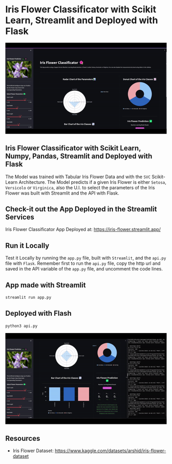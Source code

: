 # Iris Flower Classificator with Scikit Learn, Streamlit and Deployed with Flask 

![](./assets/prev-1.gif)

## Iris Flower Classificator with Scikit Learn, Numpy, Pandas, Streamlit and Deployed with Flask 

The Model was trained with Tabular Iris Flower Data and with the `SVC` Scikit-Learn Architecture. The Model predicts if a given Iris Flower is either `Setosa`, `Versicolo` or `Virginica`, also the U.I. to select the parameters of the Iris Flower was built with Streamlit and the API with Flask. 

## Check-it out the App Deployed in the Streamlit Services

Iris Flower Classificator App Deployed at: https://iris-flower.streamlit.app/

## Run it Locally

Test it Locally by running the `app.py` file, built with `Streamlit`, and the `api.py` file with `Flask`. Remember first to run the `api.py` file, copy the http url and saved in the API variable of the `app.py` file, and uncomment the code lines.

## App made with Streamlit
```sh
streamlit run app.py
```

## Deployed with Flash
```sh
python3 api.py
```

![](./assets/prev-2.gif)

## Resources
- Iris Flower Dataset: https://www.kaggle.com/datasets/arshid/iris-flower-dataset
